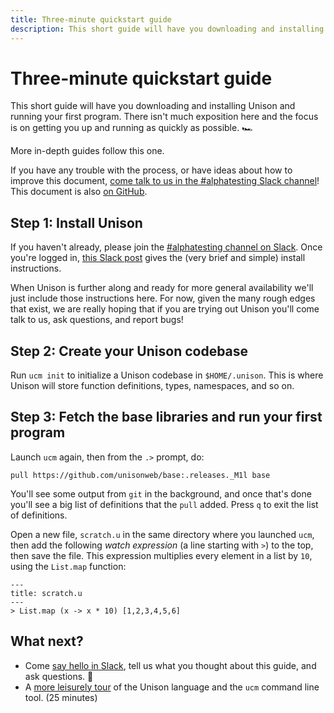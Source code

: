 ```yaml
---
title: Three-minute quickstart guide
description: This short guide will have you downloading and installing Unison and running your first program.
---
```


# Three-minute quickstart guide

This short guide will have you downloading and installing Unison and running your first program. There isn't much exposition here and the focus is on getting you up and running as quickly as possible. 🏎

More in-depth guides follow this one.

If you have any trouble with the process, or have ideas about how to improve this document, [come talk to us in the #alphatesting Slack channel][slack]! This document is also [on GitHub][on-github].

[slack]: /slack
[on-github]: https://github.com/unisonweb/unisonweb-org/blob/master/src/data/docs/quickstart.md
[guide]: /docs/tour
[roadmap]: /docs/roadmap

## Step 1: Install Unison

If you haven't already, please join the [#alphatesting channel on Slack][slack]. Once you're logged in, [this Slack post](https://unisonlanguage.slack.com/files/TLL09QC85/FMT7TDDDY?origin_team=TLL09QC85) gives the (very brief and simple) install instructions.

When Unison is further along and ready for more general availability we'll just include those instructions here. For now, given the many rough edges that exist, we are really hoping that if you are trying out Unison you'll come talk to us, ask questions, and report bugs!

## Step 2: Create your Unison codebase

Run `ucm init` to initialize a Unison codebase in `$HOME/.unison`. This is where Unison will store function definitions, types, namespaces, and so on.

## Step 3: Fetch the base libraries and run your first program

Launch `ucm` again, then from the `.>` prompt, do:

```ucm
pull https://github.com/unisonweb/base:.releases._M1l base
```

You'll see some output from `git` in the background, and once that's done you'll see a big list of definitions that the `pull` added. Press `q` to exit the list of definitions.

Open a new file, `scratch.u` in the same directory where you launched `ucm`, then add the following _watch expression_ (a line starting with `>`) to the top, then save the file. This expression multiplies every element in a list by `10`, using the `List.map` function:

```unison
---
title: scratch.u
---
> List.map (x -> x * 10) [1,2,3,4,5,6]
```

## What next?

* Come [say hello in Slack][slack], tell us what you thought about this guide, and ask questions. 👋
* A [more leisurely tour][guide] of the Unison language and the `ucm` command line tool. (25 minutes)
